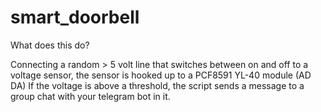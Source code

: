 # smart_doorbell

What does this do?

Connecting a random > 5 volt line that switches between on and off to a voltage sensor, the sensor is hooked up to a PCF8591 YL-40 module (AD DA)
If the voltage is above a threshold, the script sends a message to a group chat with your telegram bot in it.
